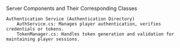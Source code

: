 Server Components and Their Corresponding Classes

    Authentication Service (Authentication Directory)
        AuthService.cs: Manages player authentication, verifies credentials or tokens.
        TokenManager.cs: Handles token generation and validation for maintaining player sessions.